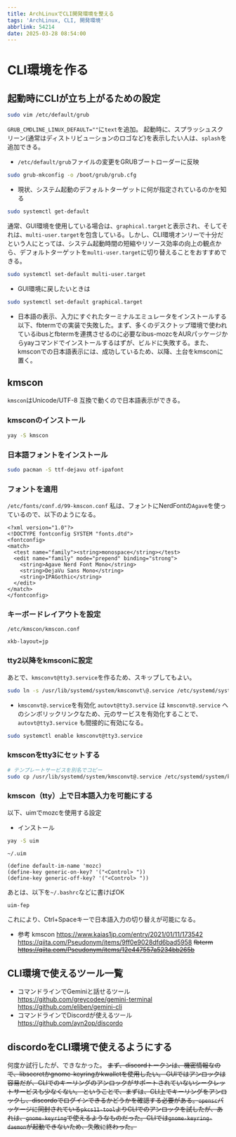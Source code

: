```yaml
---
title: ArchLinuxでCLI開発環境を整える
tags: 'ArchLinux, CLI, 開発環境'
abbrlink: 54214
date: 2025-03-28 08:54:00
---
```


<!--
Copyright (c) 2025 bella2391
This file is distributed under the terms of the Creative Commons Attribution-NonCommercial-ShareAlike 4.0 International License.
See the LICENSE file in the source directory for details.
(https://creativecommons.org/licenses/by-nc-sa/4.0/)
-->

# CLI環境を作る

## 起動時にCLIが立ち上がるための設定
```bash
sudo vim /etc/default/grub
```
`GRUB_CMDLINE_LINUX_DEFAULT=""`に`text`を追加。
起動時に、スプラッシュスクリーン(通常はディストリビューションのロゴなど)を表示したい人は、`splash`を追加できる。
- `/etc/default/grub`ファイルの変更をGRUBブートローダーに反映
```bash
sudo grub-mkconfig -o /boot/grub/grub.cfg
```
- 現状、システム起動のデフォルトターゲットに何が指定されているのかを知る
```bash
sudo systemctl get-default
```
通常、GUI環境を使用している場合は、`graphical.target`と表示され、そしてそれは、`multi-user.target`を包含している。しかし、CLI環境オンリーで十分だという人にとっては、システム起動時間の短縮やリソース効率の向上の観点から、デフォルトターゲットを`multi-user.target`に切り替えることをおすすめできる。
```bash
sudo systemctl set-default multi-user.target
```
- GUI環境に戻したいときは
```bash
sudo systemctl set-default graphical.target
```
- 日本語の表示、入力にすぐれたターミナルエミュレータをインストールする
以下、fbtermでの実装で失敗した。まず、多くのデスクトップ環境で使われているibusとfbtermを連携させるのに必要なibus-mozcをAURパッケージからyayコマンドでインストールするはずが、ビルドに失敗する。また、kmsconでの日本語表示には、成功しているため、以降、土台をkmsconに置く。

## kmscon
`kmscon`はUnicode/UTF-8 互換で動くので日本語表示ができる。

### kmsconのインストール
```bash
yay -S kmscon
```

### 日本語フォントをインストール
```bash
sudo pacman -S ttf-dejavu otf-ipafont
```

### フォントを適用
`/etc/fonts/conf.d/99-kmscon.conf`
私は、フォントにNerdFontの`Agave`を使っているので、以下のようになる。
```
<?xml version="1.0"?>
<!DOCTYPE fontconfig SYSTEM "fonts.dtd">
<fontconfig>
<match>
  <test name="family"><string>monospace</string></test>
  <edit name="family" mode="prepend" binding="strong">
    <string>Agave Nerd Font Mono</string>
    <string>DejaVu Sans Mono</string>
    <string>IPAGothic</string>
  </edit>
</match>
</fontconfig>
```

### キーボードレイアウトを設定
`/etc/kmscon/kmscon.conf`
```
xkb-layout=jp
```

### tty2以降をkmsconに設定
あとで、`kmsconvt@tty3.service`を作るため、スキップしてもよい。
```bash
sudo ln -s /usr/lib/systemd/system/kmsconvt\@.service /etc/systemd/system/autovt\@.service
```
- `kmsconvt@.service`を有効化
`autovt@tty3.service` は `kmsconvt@.service` へのシンボリックリンクなため、元のサービスを有効化することで、`autovt@tty3.service` も間接的に有効になる。
```bash
sudo systemctl enable kmsconvt@tty3.service
```

### kmsconをtty3にセットする
```bash
# テンプレートサービスを別名でコピー
sudo cp /usr/lib/systemd/system/kmsconvt@.service /etc/systemd/system/kmsconvt@tty3.service
```
### kmscon（tty）上で日本語入力を可能にする
以下、uimでmozcを使用する設定
- インストール
```bash
yay -S uim
```
`~/.uim`
```
(define default-im-name 'mozc)
(define-key generic-on-key? '("<Control> "))
(define-key generic-off-key? '("<Control> "))
```
あとは、以下を`~/.bashrc`などに書けばOK
```
uim-fep
```
これにより、Ctrl+Spaceキーで日本語入力の切り替えが可能になる。
- 参考
kmscon
https://www.kaias1jp.com/entry/2021/01/11/173542
https://qiita.com/Pseudonym/items/9ff0e9028dfd6bad5958
~~fbterm
https://qiita.com/Pseudonym/items/12e447557a5234bb265b~~

## CLI環境で使えるツール一覧
- コマンドラインでGeminiと話せるツール
https://github.com/greycodee/gemini-terminal
https://github.com/eliben/gemini-cli
- コマンドラインでDiscordが使えるツール
https://github.com/ayn2op/discordo

## discordoをCLI環境で使えるようにする
何度か試行したが、できなかった。
~~まず、discordトークンは、機密情報なので、libsecretかgnome-keyringかkwalletを使用したい。
GUIではアンロックは容易だが、CLIでのキーリングのアンロックがサポートされていないシークレットサービスも少なくない。
ということで、まずは、CLI上でキーリングをアンロックし、discordoでログインできるかどうかを確認する必要がある。`opensc`パッケージに同封されている`pkcs11-tool`よりCLIでのアンロックを試したが、あれは、`gnome-keyring`で使えるようなものだった。CLIでは`gnome-keyring-daemon`が起動できないため、失敗に終わった。~~
